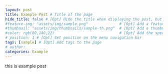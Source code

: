 ```yaml
---
layout: post
title: Example Post # Title of the page
hide_title: false # [Opt] Hide the title when displaying the post, but shown in lists of posts
#feature-img: "assets/img/sample.png"              # [Opt] Add a feature-image to the post
#thumbnail: "assets/img/thumbnails/sample-th.png"  # [Opt] Add a thumbnail image on blog view
#color: rgb(80,140,22)                             # [Opt] Add the specified colour as feature image, and change link colors in post
# position: 1 # [Opt] Set position on the menu navigation bar
tags: [sample] # [Opt] Add tags to the page
# author:
categories: Example
---
```


this is example post
